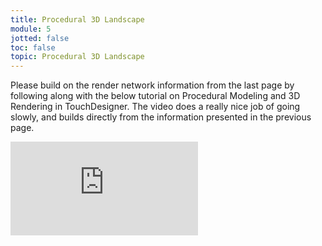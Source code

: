 ```yaml
---
title: Procedural 3D Landscape
module: 5
jotted: false
toc: false
topic: Procedural 3D Landscape
---
```


Please build on the render network information from the last page by following along with the below tutorial on Procedural Modeling and 3D Rendering in TouchDesigner. The video does a really nice job of going slowly, and builds directly from the information presented in the previous page.

<div class="embed-responsive embed-responsive-16by9"><iframe class="embed-responsive-item" src="https://www.youtube.com/embed/P76ECNyfir4" frameborder="0" allow="accelerometer; autoplay; encrypted-media; gyroscope; picture-in-picture" allowfullscreen></iframe></div>
